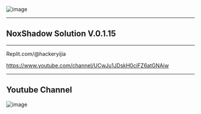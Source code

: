 ![image](https://user-images.githubusercontent.com/115096818/201214464-546aa952-ed41-4dbd-aeda-274b68e743d3.png)

--------------------------------------------------------------------------------------------------------------
NoxShadow Solution V.0.1.15
--------------------------------------------------------------------------------------------------------------
--------------------------------------------------------------------------------------------------------------

Replit.com/@hackeryijia

https://www.youtube.com/channel/UCwJu1JDskH0ciFZ6atGNAiw

----------------------------------------------------------------------------
Youtube Channel
----------------------------------------------------------------------------

![image](https://user-images.githubusercontent.com/115096818/201228115-1c81cefd-8cec-4309-97c0-ddf955399f43.png)
